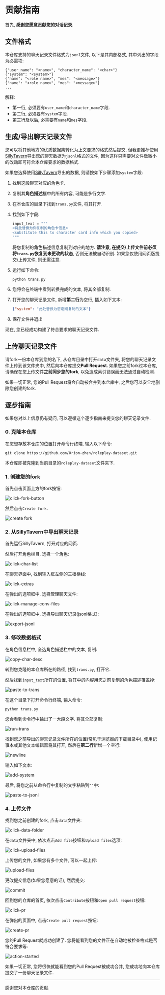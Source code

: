 # 贡献指南

首先, **感谢您愿意贡献您的对话记录**.

## 文件格式

本仓库支持的聊天记录文件格式为`jsonl`文件, 以下是其内部格式, 其中列出的字段为必需项:

```jsonl
{"user_name": "<name>", "character_name": "<char>"}
{"system": "<system>"}
{"name": "<role name>", "mes": "<message>"}
{"name": "<role name>", "mes": "<message>"}
...
```

解释:

- 第一行, 必须要有`user_name`和`character_name`字段.
- 第二行, 必须要有`system`字段.
- 第三行及以后, 必需要有`name`和`mes`字段.

## 生成/导出聊天记录文件

您可以将其他地方的优质数据集转化为上文要求的格式然后提交, 但我更推荐使用[SillyTavern](https://github.com/SillyTavern/SillyTavern)导出您的聊天数据为`jsonl`格式的文件, 因为这样只需要对文件做微小的改动即可符合本仓库要求的数据格式.

如果您选择使用[SillyTavern](https://github.com/SillyTavern/SillyTavern)导出的数据, 则请按如下步骤添加`system`字段:

1. 找到这段聊天对应的角色卡.
2. 复制其**角色描述**框中的所有内容, 可能是多行文字.
3. 在本仓库的目录下找到`trans.py`文件, 将其打开.
4. 找到如下字段:

    ```python
    input_text = """
    <将此替换为你复制的角色卡信息>
    <substitute this to character card info which you copied>
    """
    ```

    将您复制的角色描述信息复制到对应的地方. **请注意, 在提交/上传文件前必须将`trans.py`恢复到未更改的状态**, 否则无法被自动识别. 如果您仅使用网页版提交/上传文件, 则无需注意.
5. 运行如下命令:

    ```shell
    python trans.py
    ```

6. 您将会在终端中看到转换完成的文本, 将其全部复制.
7. 打开您的聊天记录文件, 新增**第二行**为空行, 插入如下文本:

    ```json
    {"system": "此处替换为您刚刚复制的文本"}
    ```

8. 保存文件并退出

现在, 您已经成功构建了符合要求的聊天记录文件.

## 上传聊天记录文件

请fork一份本仓库到您的名下, 从仓库目录中打开`data`文件夹, 将您的聊天记录文件上传到该文件夹中, 然后向本仓库提交**Pull Request**. 如果您之前fork过本仓库, 请确保在您上传文件**之前同步您的fork**, 以免造成索引错误而无法通过自动检测.

如果一切正常, 您的Pull Request将会自动被合并到本仓库中, 之后您可以安全地删除您创建的fork.

## 逐步指南

如果您对以上信息仍有疑问, 可以遵循这个逐步指南来提交您的聊天记录文件.

### 0. 克隆本仓库

在您想存放本仓库的位置打开命令行终端, 输入以下命令:

```shell
git clone https://github.com/Orion-zhen/roleplay-dataset.git
```

本仓库即被克隆到当前目录的`roleplay-dataset`文件夹下.

### 1. 创建您的fork

首先点击页面上方的fork按钮:

![click-fork-button](./assets/click-fork-buttom.png)

然后点击`Create fork`.

![create fork](./assets/create-fork.png)

### 2. 从SillyTavern中导出聊天记录

首先运行SillyTavern, 打开对应的网页.

然后打开角色栏目, 选择一个角色:

![click-char-list](./assets/click-char-list.png)

在聊天界面中, 找到输入框左侧的三根横线:

![click-extras](./assets/click-extras.png)

在弹出的选项框中, 选择管理聊天文件:

![click-manage-conv-files](./assets/click-manage-conv-files.png)

在弹出的选项框中, 选择导出聊天记录(jsonl格式):

![export-jsonl](./assets/export-jsonl.png)

### 3. 修改数据格式

在角色信息栏中, 全选角色描述栏中的文本, 复制:

![copy-char-desc](./assets/copy-char-desc.png)

转到您克隆的本仓库所在的路径, 找到`trans.py`, 打开它.

然后找到`input_text`所在的位置, 将其中的内容用您之前复制的角色描述覆盖掉:

![paste-to-trans](./assets/paste-to-trans.png)

在这个目录下打开命令行终端, 输入命令:

```shell
python trans.py
```

您会看到命令行中输出了一大段文字. 将其全部复制:

![run-trans](./assets/run-trans.png)

找到您之前导出的聊天记录文件所在的位置(常见于浏览器的下载目录中), 使用记事本或其他文本编辑器将其打开, 然后在**第二行**新增一个空行:

![newline](./assets/newline.png)

输入如下文本:

![add-system](./assets/add-system.png)

最后, 将您之前从命令行中复制的文字粘贴到`""`中:

![paste-to-jsonl](./assets/paste-to-jsonl.png)

### 4. 上传文件

找到您之前创建的fork, 点击`data`文件夹:

![click-data-folder](./assets/click-data-folder.png)

在`data`文件夹中, 依次点击`Add file`按钮和`Upload files`选项:

![click-upload-files](./assets/click-upload-files.png)

上传您的文件, 如果您有多个文件, 可以一起上传:

![upload-files](./assets/upload-files.png)

更改提交信息(如果您愿意的话), 然后提交:

![commit](./assets/commit.png)

回到您的仓库的首页, 依次点击`Contribute`按钮和`Open pull request`按钮:

![click-pr](./assets/click-pr.png)

在弹出的页面中, 点击`Create pull request`按钮:

![create-pr](./assets/create-pr.png)

您的Pull Request就成功创建了. 您将能看到您的文件正在自动地被检查格式是否符合要求等:

![action-started](./assets/action-started.png)

如果一切正常, 您将很快就能看到您的Pull Request被成功合并, 您成功地向本仓库提交了一份聊天记录文件.

---

感谢您对本仓库的贡献.
